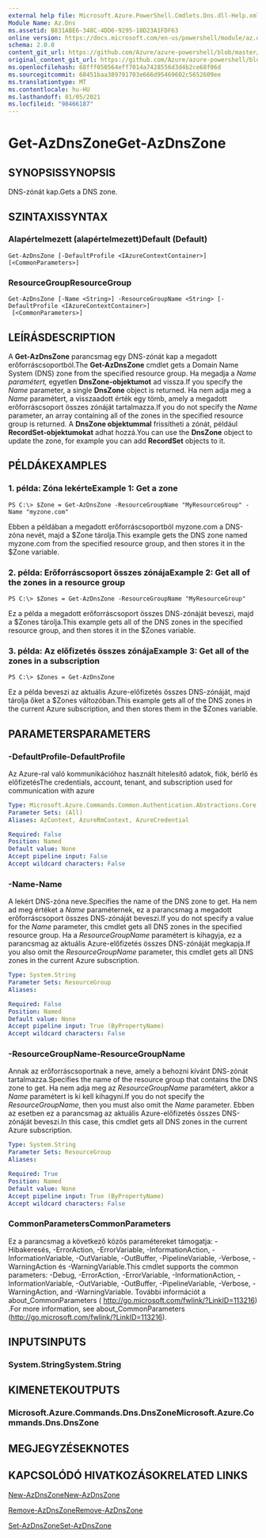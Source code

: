 ```yaml
---
external help file: Microsoft.Azure.PowerShell.Cmdlets.Dns.dll-Help.xml
Module Name: Az.Dns
ms.assetid: B831ABE6-348C-4DD6-9295-18D23A1FDF63
online version: https://docs.microsoft.com/en-us/powershell/module/az.dns/get-azdnszone
schema: 2.0.0
content_git_url: https://github.com/Azure/azure-powershell/blob/master/src/Dns/Dns/help/Get-AzDnsZone.md
original_content_git_url: https://github.com/Azure/azure-powershell/blob/master/src/Dns/Dns/help/Get-AzDnsZone.md
ms.openlocfilehash: 68fff050564eff7014a7428556d3d4b2ce68f06d
ms.sourcegitcommit: 68451baa389791703e666d95469602c5652609ee
ms.translationtype: MT
ms.contentlocale: hu-HU
ms.lasthandoff: 01/05/2021
ms.locfileid: "98466187"
---
```

# <span data-ttu-id="d7c4c-101">Get-AzDnsZone</span><span class="sxs-lookup"><span data-stu-id="d7c4c-101">Get-AzDnsZone</span></span>

## <span data-ttu-id="d7c4c-102">SYNOPSIS</span><span class="sxs-lookup"><span data-stu-id="d7c4c-102">SYNOPSIS</span></span>
<span data-ttu-id="d7c4c-103">DNS-zónát kap.</span><span class="sxs-lookup"><span data-stu-id="d7c4c-103">Gets a DNS zone.</span></span>

## <span data-ttu-id="d7c4c-104">SZINTAXIS</span><span class="sxs-lookup"><span data-stu-id="d7c4c-104">SYNTAX</span></span>

### <span data-ttu-id="d7c4c-105">Alapértelmezett (alapértelmezett)</span><span class="sxs-lookup"><span data-stu-id="d7c4c-105">Default (Default)</span></span>
```
Get-AzDnsZone [-DefaultProfile <IAzureContextContainer>] [<CommonParameters>]
```

### <span data-ttu-id="d7c4c-106">ResourceGroup</span><span class="sxs-lookup"><span data-stu-id="d7c4c-106">ResourceGroup</span></span>
```
Get-AzDnsZone [-Name <String>] -ResourceGroupName <String> [-DefaultProfile <IAzureContextContainer>]
 [<CommonParameters>]
```

## <span data-ttu-id="d7c4c-107">LEÍRÁS</span><span class="sxs-lookup"><span data-stu-id="d7c4c-107">DESCRIPTION</span></span>
<span data-ttu-id="d7c4c-108">A **Get-AzDnsZone** parancsmag egy DNS-zónát kap a megadott erőforráscsoportból.</span><span class="sxs-lookup"><span data-stu-id="d7c4c-108">The **Get-AzDnsZone** cmdlet gets a Domain Name System (DNS) zone from the specified resource group.</span></span>
<span data-ttu-id="d7c4c-109">Ha megadja a *Name paramétert,* egyetlen **DnsZone-objektumot** ad vissza.</span><span class="sxs-lookup"><span data-stu-id="d7c4c-109">If you specify the *Name* parameter, a single **DnsZone** object is returned.</span></span>
<span data-ttu-id="d7c4c-110">Ha nem adja meg a *Name* paramétert, a visszaadott érték egy tömb, amely a megadott erőforráscsoport összes zónáját tartalmazza.</span><span class="sxs-lookup"><span data-stu-id="d7c4c-110">If you do not specify the *Name* parameter, an array containing all of the zones in the specified resource group is returned.</span></span>
<span data-ttu-id="d7c4c-111">A **DnsZone objektummal** frissítheti a zónát, például **RecordSet-objektumokat** adhat hozzá.</span><span class="sxs-lookup"><span data-stu-id="d7c4c-111">You can use the **DnsZone** object to update the zone, for example you can add **RecordSet** objects to it.</span></span>

## <span data-ttu-id="d7c4c-112">PÉLDÁK</span><span class="sxs-lookup"><span data-stu-id="d7c4c-112">EXAMPLES</span></span>

### <span data-ttu-id="d7c4c-113">1. példa: Zóna lekérte</span><span class="sxs-lookup"><span data-stu-id="d7c4c-113">Example 1: Get a zone</span></span>
```
PS C:\> $Zone = Get-AzDnsZone -ResourceGroupName "MyResourceGroup" -Name "myzone.com"
```

<span data-ttu-id="d7c4c-114">Ebben a példában a megadott erőforráscsoportból myzone.com a DNS-zóna nevét, majd a $Zone tárolja.</span><span class="sxs-lookup"><span data-stu-id="d7c4c-114">This example gets the DNS zone named myzone.com from the specified resource group, and then stores it in the $Zone variable.</span></span>

### <span data-ttu-id="d7c4c-115">2. példa: Erőforráscsoport összes zónája</span><span class="sxs-lookup"><span data-stu-id="d7c4c-115">Example 2: Get all of the zones in a resource group</span></span>
```
PS C:\> $Zones = Get-AzDnsZone -ResourceGroupName "MyResourceGroup"
```

<span data-ttu-id="d7c4c-116">Ez a példa a megadott erőforráscsoport összes DNS-zónáját beveszi, majd a $Zones tárolja.</span><span class="sxs-lookup"><span data-stu-id="d7c4c-116">This example gets all of the DNS zones in the specified resource group, and then stores it in the $Zones variable.</span></span>

### <span data-ttu-id="d7c4c-117">3. példa: Az előfizetés összes zónája</span><span class="sxs-lookup"><span data-stu-id="d7c4c-117">Example 3: Get all of the zones in a subscription</span></span>
```
PS C:\> $Zones = Get-AzDnsZone
```

<span data-ttu-id="d7c4c-118">Ez a példa beveszi az aktuális Azure-előfizetés összes DNS-zónáját, majd tárolja őket a $Zones változóban.</span><span class="sxs-lookup"><span data-stu-id="d7c4c-118">This example gets all of the DNS zones in the current Azure subscription, and then stores them in the $Zones variable.</span></span>

## <span data-ttu-id="d7c4c-119">PARAMETERS</span><span class="sxs-lookup"><span data-stu-id="d7c4c-119">PARAMETERS</span></span>

### <span data-ttu-id="d7c4c-120">-DefaultProfile</span><span class="sxs-lookup"><span data-stu-id="d7c4c-120">-DefaultProfile</span></span>
<span data-ttu-id="d7c4c-121">Az Azure-ral való kommunikációhoz használt hitelesítő adatok, fiók, bérlő és előfizetés</span><span class="sxs-lookup"><span data-stu-id="d7c4c-121">The credentials, account, tenant, and subscription used for communication with azure</span></span>

```yaml
Type: Microsoft.Azure.Commands.Common.Authentication.Abstractions.Core.IAzureContextContainer
Parameter Sets: (All)
Aliases: AzContext, AzureRmContext, AzureCredential

Required: False
Position: Named
Default value: None
Accept pipeline input: False
Accept wildcard characters: False
```

### <span data-ttu-id="d7c4c-122">-Name</span><span class="sxs-lookup"><span data-stu-id="d7c4c-122">-Name</span></span>
<span data-ttu-id="d7c4c-123">A lekért DNS-zóna neve.</span><span class="sxs-lookup"><span data-stu-id="d7c4c-123">Specifies the name of the DNS zone to get.</span></span>
<span data-ttu-id="d7c4c-124">Ha nem ad meg értéket a *Name* paraméternek, ez a parancsmag a megadott erőforráscsoport összes DNS-zónáját beveszi.</span><span class="sxs-lookup"><span data-stu-id="d7c4c-124">If you do not specify a value for the *Name* parameter, this cmdlet gets all DNS zones in the specified resource group.</span></span>
<span data-ttu-id="d7c4c-125">Ha a *ResourceGroupName* paramétert is kihagyja, ez a parancsmag az aktuális Azure-előfizetés összes DNS-zónáját megkapja.</span><span class="sxs-lookup"><span data-stu-id="d7c4c-125">If you also omit the *ResourceGroupName* parameter, this cmdlet gets all DNS zones in the current Azure subscription.</span></span>

```yaml
Type: System.String
Parameter Sets: ResourceGroup
Aliases:

Required: False
Position: Named
Default value: None
Accept pipeline input: True (ByPropertyName)
Accept wildcard characters: False
```

### <span data-ttu-id="d7c4c-126">-ResourceGroupName</span><span class="sxs-lookup"><span data-stu-id="d7c4c-126">-ResourceGroupName</span></span>
<span data-ttu-id="d7c4c-127">Annak az erőforráscsoportnak a neve, amely a behozni kívánt DNS-zónát tartalmazza.</span><span class="sxs-lookup"><span data-stu-id="d7c4c-127">Specifies the name of the resource group that contains the DNS zone to get.</span></span>
<span data-ttu-id="d7c4c-128">Ha nem adja meg az *ResourceGroupName* paramétert, akkor a *Name* paramétert is ki kell kihagyni.</span><span class="sxs-lookup"><span data-stu-id="d7c4c-128">If you do not specify the *ResourceGroupName*, then you must also omit the *Name* parameter.</span></span>
<span data-ttu-id="d7c4c-129">Ebben az esetben ez a parancsmag az aktuális Azure-előfizetés összes DNS-zónáját beveszi.</span><span class="sxs-lookup"><span data-stu-id="d7c4c-129">In this case, this cmdlet gets all DNS zones in the current Azure subscription.</span></span>

```yaml
Type: System.String
Parameter Sets: ResourceGroup
Aliases:

Required: True
Position: Named
Default value: None
Accept pipeline input: True (ByPropertyName)
Accept wildcard characters: False
```

### <span data-ttu-id="d7c4c-130">CommonParameters</span><span class="sxs-lookup"><span data-stu-id="d7c4c-130">CommonParameters</span></span>
<span data-ttu-id="d7c4c-131">Ez a parancsmag a következő közös paramétereket támogatja: -Hibakeresés, -ErrorAction, -ErrorVariable, -InformationAction, -InformationVariable, -OutVariable, -OutBuffer, -PipelineVariable, -Verbose, -WarningAction és -WarningVariable.</span><span class="sxs-lookup"><span data-stu-id="d7c4c-131">This cmdlet supports the common parameters: -Debug, -ErrorAction, -ErrorVariable, -InformationAction, -InformationVariable, -OutVariable, -OutBuffer, -PipelineVariable, -Verbose, -WarningAction, and -WarningVariable.</span></span> <span data-ttu-id="d7c4c-132">További információt a about_CommonParameters ( http://go.microsoft.com/fwlink/?LinkID=113216) .</span><span class="sxs-lookup"><span data-stu-id="d7c4c-132">For more information, see about_CommonParameters (http://go.microsoft.com/fwlink/?LinkID=113216).</span></span>

## <span data-ttu-id="d7c4c-133">INPUTS</span><span class="sxs-lookup"><span data-stu-id="d7c4c-133">INPUTS</span></span>

### <span data-ttu-id="d7c4c-134">System.String</span><span class="sxs-lookup"><span data-stu-id="d7c4c-134">System.String</span></span>

## <span data-ttu-id="d7c4c-135">KIMENETEK</span><span class="sxs-lookup"><span data-stu-id="d7c4c-135">OUTPUTS</span></span>

### <span data-ttu-id="d7c4c-136">Microsoft.Azure.Commands.Dns.DnsZone</span><span class="sxs-lookup"><span data-stu-id="d7c4c-136">Microsoft.Azure.Commands.Dns.DnsZone</span></span>

## <span data-ttu-id="d7c4c-137">MEGJEGYZÉSEK</span><span class="sxs-lookup"><span data-stu-id="d7c4c-137">NOTES</span></span>

## <span data-ttu-id="d7c4c-138">KAPCSOLÓDÓ HIVATKOZÁSOK</span><span class="sxs-lookup"><span data-stu-id="d7c4c-138">RELATED LINKS</span></span>

[<span data-ttu-id="d7c4c-139">New-AzDnsZone</span><span class="sxs-lookup"><span data-stu-id="d7c4c-139">New-AzDnsZone</span></span>](./New-AzDnsZone.md)

[<span data-ttu-id="d7c4c-140">Remove-AzDnsZone</span><span class="sxs-lookup"><span data-stu-id="d7c4c-140">Remove-AzDnsZone</span></span>](./Remove-AzDnsZone.md)

[<span data-ttu-id="d7c4c-141">Set-AzDnsZone</span><span class="sxs-lookup"><span data-stu-id="d7c4c-141">Set-AzDnsZone</span></span>](./Set-AzDnsZone.md)
